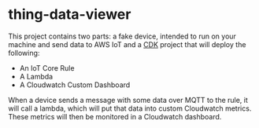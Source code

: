 # thing-data-viewer

This project contains two parts: a fake device, intended to run on your machine and send data to AWS IoT and a [CDK](https://aws.amazon.com/cdk/) project that will deploy the following:

- An IoT Core Rule
- A Lambda
- A Cloudwatch Custom Dashboard

When a device sends a message with some data over MQTT to the rule, it will call a lambda, which will put that data into custom Cloudwatch metrics. These metrics will then be monitored in a Cloudwatch dashboard.
